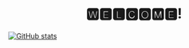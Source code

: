 <h1 align="center"> 🆆🅴🅻🅲🅾🅼🅴! </h1>


[![GitHub stats](https://github-readme-stats.vercel.app/api?username=pbblerico)](https://github.com/anuraghazra/github-readme-stats)
<!--
**pbblerico/pbblerico** is a ✨ _special_ ✨ repository because its `README.md` (this file) appears on your GitHub profile.

Here are some ideas to get you started:

- 🔭 I’m currently working on ...
- 🌱 I’m currently learning ...
- 👯 I’m looking to collaborate on ...
- 🤔 I’m looking for help with ...
- 💬 Ask me about ...
- 📫 How to reach me: ...
- 😄 Pronouns: ...
- ⚡ Fun fact: ...
-->

